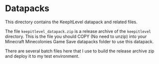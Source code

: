 # Datapacks

This directory contains the KeepItLevel datapack and related files.

The file ```keepitlevel_datapack.zip``` is a release archive of the ```keepitlevel``` directory.
This is the file you should COPY (No need to unzip) into your Minecraft Minecolonies Game Save datapacks folder to use this datapack.

There are several batch files here that I use to build the release archive zip and deploy it to my test environment.
